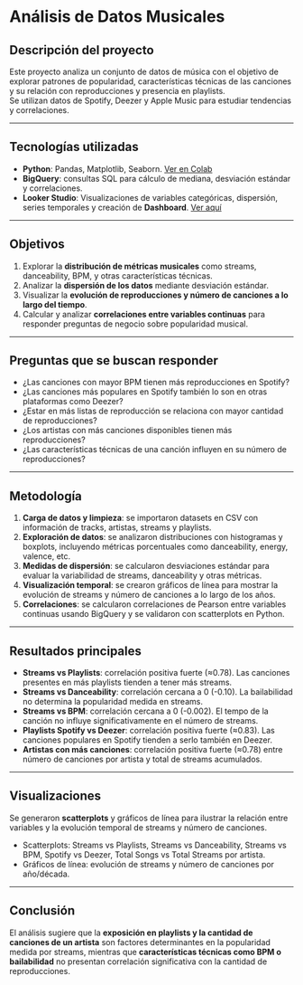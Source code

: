 # Análisis de Datos Musicales

## Descripción del proyecto

Este proyecto analiza un conjunto de datos de música con el objetivo de explorar patrones de popularidad, características técnicas de las canciones y su relación con reproducciones y presencia en playlists.  
Se utilizan datos de Spotify, Deezer y Apple Music para estudiar tendencias y correlaciones.

---

## Tecnologías utilizadas

- **Python**: Pandas, Matplotlib, Seaborn. [Ver en Colab](./distribuciones.ipynb)
- **BigQuery**: consultas SQL para cálculo de mediana, desviación estándar y correlaciones.
- **Looker Studio**: Visualizaciones de variables categóricas, dispersión, series temporales y creación de **Dashboard**. [Ver aquí](https://lookerstudio.google.com/reporting/09355e3f-e69b-4056-93b2-5ddf755c39dd)

---

## Objetivos

1. Explorar la **distribución de métricas musicales** como streams, danceability, BPM, y otras características técnicas.
2. Analizar la **dispersión de los datos** mediante desviación estándar.
3. Visualizar la **evolución de reproducciones y número de canciones a lo largo del tiempo**.
4. Calcular y analizar **correlaciones entre variables continuas** para responder preguntas de negocio sobre popularidad musical.

---

## Preguntas que se buscan responder

- ¿Las canciones con mayor BPM tienen más reproducciones en Spotify?
- ¿Las canciones más populares en Spotify también lo son en otras plataformas como Deezer?
- ¿Estar en más listas de reproducción se relaciona con mayor cantidad de reproducciones?
- ¿Los artistas con más canciones disponibles tienen más reproducciones?
- ¿Las características técnicas de una canción influyen en su número de reproducciones?

---

## Metodología

1. **Carga de datos y limpieza**: se importaron datasets en CSV con información de tracks, artistas, streams y playlists.
2. **Exploración de datos**: se analizaron distribuciones con histogramas y boxplots, incluyendo métricas porcentuales como danceability, energy, valence, etc.
3. **Medidas de dispersión**: se calcularon desviaciones estándar para evaluar la variabilidad de streams, danceability y otras métricas.
4. **Visualización temporal**: se crearon gráficos de línea para mostrar la evolución de streams y número de canciones a lo largo de los años.
5. **Correlaciones**: se calcularon correlaciones de Pearson entre variables continuas usando BigQuery y se validaron con scatterplots en Python.

---

## Resultados principales

- **Streams vs Playlists**: correlación positiva fuerte (≈0.78). Las canciones presentes en más playlists tienden a tener más streams.
- **Streams vs Danceability**: correlación cercana a 0 (-0.10). La bailabilidad no determina la popularidad medida en streams.
- **Streams vs BPM**: correlación cercana a 0 (-0.002). El tempo de la canción no influye significativamente en el número de streams.
- **Playlists Spotify vs Deezer**: correlación positiva fuerte (≈0.83). Las canciones populares en Spotify tienden a serlo también en Deezer.
- **Artistas con más canciones**: correlación positiva fuerte (≈0.78) entre número de canciones por artista y total de streams acumulados.

---

## Visualizaciones

Se generaron **scatterplots** y gráficos de línea para ilustrar la relación entre variables y la evolución temporal de streams y número de canciones.

- Scatterplots: Streams vs Playlists, Streams vs Danceability, Streams vs BPM, Spotify vs Deezer, Total Songs vs Total Streams por artista.
- Gráficos de línea: evolución de streams y número de canciones por año/década.

---

## Conclusión

El análisis sugiere que la **exposición en playlists y la cantidad de canciones de un artista** son factores determinantes en la popularidad medida por streams, mientras que **características técnicas como BPM o bailabilidad** no presentan correlación significativa con la cantidad de reproducciones.
